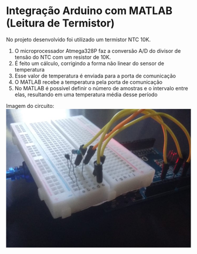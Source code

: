 # Integração Arduino com MATLAB (Leitura de Termistor)

No projeto desenvolvido foi utilizado um termistor NTC 10K.

1) O microprocessador Atmega328P faz a conversão A/D do divisor de tensão do NTC com um resistor de 10K.
2) É feito um cálculo, corrigindo a forma não linear do sensor de temperatura
3) Esse valor de temperatura é enviada para a porta de comunicação
4) O MATLAB recebe a temperatura pela porta de comunicação
5) No MATLAB é possível definir o número de amostras e o intervalo entre elas, resultando em uma temperatura média desse período

Imagem do circuito:
![Circuito](Imagem1.jpg)
